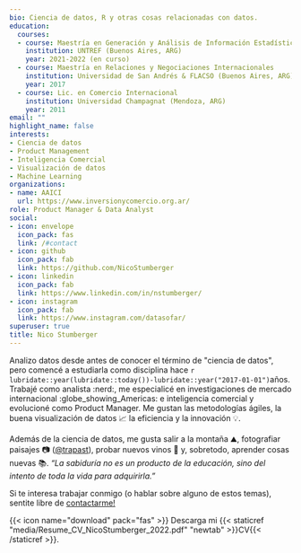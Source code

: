 ```yaml
---
bio: Ciencia de datos, R y otras cosas relacionadas con datos.
education:
  courses:
  - course: Maestría en Generación y Análisis de Información Estadística
    institution: UNTREF (Buenos Aires, ARG)
    year: 2021-2022 (en curso)
  - course: Maestría en Relaciones y Negociaciones Internacionales
    institution: Universidad de San Andrés & FLACSO (Buenos Aires, ARG)
    year: 2017
  - course: Lic. en Comercio Internacional
    institution: Universidad Champagnat (Mendoza, ARG)
    year: 2011
email: ""
highlight_name: false
interests:
- Ciencia de datos
- Product Management
- Inteligencia Comercial
- Visualización de datos
- Machine Learning
organizations:
- name: AAICI
  url: https://www.inversionycomercio.org.ar/
role: Product Manager & Data Analyst
social:
- icon: envelope
  icon_pack: fas
  link: /#contact
- icon: github
  icon_pack: fab
  link: https://github.com/NicoStumberger
- icon: linkedin
  icon_pack: fab
  link: https://www.linkedin.com/in/nstumberger/
- icon: instagram
  icon_pack: fab
  link: https://www.instagram.com/datasofar/
superuser: true
title: Nico Stumberger
---
```


Analizo datos desde antes de conocer el término de "ciencia de datos", pero comencé a estudiarla como disciplina hace `r lubridate::year(lubridate::today())-lubridate::year("2017-01-01")`años. Trabajé como analista :nerd:, me especialicé en investigaciones de mercado internacional :globe_showing_Americas: e inteligencia comercial y evolucioné como Product Manager. Me gustan las metodologías ágiles, la buena visualización de datos :chart_with_upwards_trend: la eficiencia y la innovación :bulb:.

Además de la ciencia de datos, me gusta salir a la montaña :mountain:, fotografiar paisajes :camera: ([@trapast](https://www.instagram.com/trapast/)), probar nuevos vinos :wine_glass: y, sobretodo, aprender cosas nuevas :books:. *“La sabiduría no es un producto de la educación, sino del intento de toda la vida para adquirirla.”*

Si te interesa trabajar conmigo (o hablar sobre alguno de estos temas), sentite libre de [contactarme!](/#contact)

{{< icon name="download" pack="fas" >}} Descarga mi {{< staticref "media/Resume_CV_NicoStumberger_2022.pdf" "newtab" >}}CV{{< /staticref >}}.

